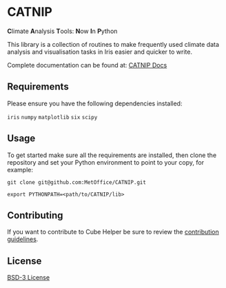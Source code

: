 # CATNIP

**C**limate **A**nalysis **T**ools: **N**ow **I**n **P**ython

This library is a collection of routines to make frequently used climate data analysis
and visualisation tasks in Iris easier and quicker to write.

Complete documentation can be found at: [CATNIP Docs](https://metoffice.github.io/CATNIP/)

 
## Requirements
Please ensure you have the following dependencies installed:  

`iris` `numpy` `matplotlib` `six` `scipy`

## Usage
To get started make sure all the requirements are installed, then clone the repository
and set your Python environment to point to your copy, for example: 
 
`git clone git@github.com:MetOffice/CATNIP.git`

`export PYTHONPATH=<path/to/CATNIP/lib>`


## Contributing  
If you want to contribute to Cube Helper be sure to review the 
[contribution guidelines](https://github.com/MetOffice/CATNIP/blob/master/CONTRIBUTING.md).

## License
[BSD-3 License](https://github.com/MetOffice/CATNIP/blob/master/LICENCE)